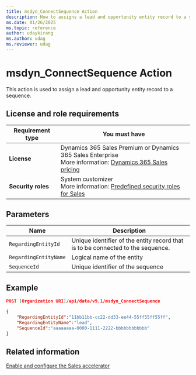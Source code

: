 ```yaml
---
title: msdyn_ConnectSequence Action
description: How to assigns a lead and opportunity entity record to a sequence.
ms.date: 01/26/2025 
ms.topic: reference
author: udaykirang
ms.author: udag
ms.reviewer: udag
---
```


# msdyn_ConnectSequence Action

This action is used to assign a lead and opportunity entity record to a sequence.

## License and role requirements

| Requirement type | You must have |  
|-----------------------|---------|
| **License** | Dynamics 365 Sales Premium or Dynamics 365 Sales Enterprise  <br>More information: [Dynamics 365 Sales pricing](https://dynamics.microsoft.com/sales/pricing/) |
| **Security roles** | System customizer <br>  More information: [Predefined security roles for Sales](../../../security-roles-for-sales.md)|

## Parameters

|Name |Description |
|-----|-----|
|`RegardingEntityId`|Unique identifier of the entity record that is to be connected to the sequence.|
|`RegardingEntityName`|Logical name of the entity|
|`SequenceId`|Unique identifier of the sequence|

## Example

```json
POST [Organization URI]/api/data/v9.1/msdyn_ConnectSequence

{
    "RegardingEntityId":"11bb11bb-cc22-dd33-ee44-55ff55ff55ff",
    "RegardingEntityName":"lead",
    "SequenceId":"aaaaaaaa-0000-1111-2222-bbbbbbbbbbbb"
}
```

## Related information

[Enable and configure the Sales accelerator](../../../enable-configure-sales-accelerator.md)
